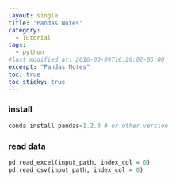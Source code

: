 ```yaml
---
layout: single
title: "Pandas Notes"
category:
  - Tutorial
tags:
  - python
#last_modified_at: 2016-03-09T16:20:02-05:00
excerpt: "Pandas Notes"
toc: true
toc_sticky: true
---
```



### install
```python
conda install pandas=1.2.3 # or other version
```

### read data
```python
pd.read_excel(input_path, index_col = 0)
pd.read_csv(input_path, index_col = 0)
```
